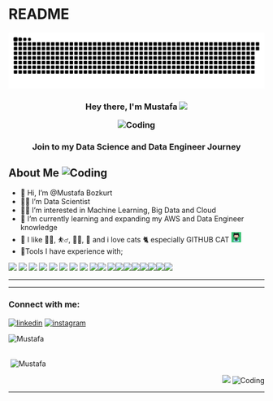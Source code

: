 # README
![snake svg](https://github.com/MustafaBozkurt84/MustafaBozkurt84/blob/output/github-contribution-grid-snake.svg)
<h3 align="center">Hey there, I'm Mustafa  <img src="https://media.giphy.com/media/hvRJCLFzcasrR4ia7z/giphy.gif" width="28">
<p> <img alt="Coding" width="360" height="200" src="https://upload.wikimedia.org/wikipedia/commons/e/ec/World_Map_Blank.svg" >
<h3 align="center">Join to my Data Science and Data Engineer Journey


##  About Me <img alt="Coding" width="180" height="100" src="https://user-images.githubusercontent.com/96360040/159109581-3db59e5e-0c1d-4ddf-8cb0-58c58185f07c.png" >

- 👋 Hi, I’m @Mustafa Bozkurt
- 👨‍🎓 I’m Data Scientist
- 👨‍🏫 I’m interested in Machine Learning, Big Data and Cloud
- 👀 I’m currently learning and expanding my AWS and Data Engineer knowledge
- 🥇 I like 🏊‍♂, ⛹‍♂, 🚵‍♂, 🎣 and i love cats 🐈 especially GITHUB CAT <img src="https://raw.githubusercontent.com/Potential17/Potential17/master/github-logo-octocat-.gif" width="4%">
- 💞Tools I have experience with;
<p> <img src="https://logos-world.net/wp-content/uploads/2021/08/Amazon-Web-Services-AWS-Emblem.png" width="10%"> <img src="https://cdn.wmaraci.com/nedir/Microsoft-Azure.png" width="10%"> <img src="https://1000logos.net/wp-content/uploads/2020/05/Logo-Google-Cloud.jpg" width="10%"> <img src="https://upload.wikimedia.org/wikipedia/commons/thumb/f/f8/Python_logo_and_wordmark.svg/2560px-Python_logo_and_wordmark.svg.png" width="15%"> <img src="https://seeklogo.com/images/M/MySQL-logo-F6FF285A58-seeklogo.com.png" width="12%"> <img src="https://seeklogo.com/images/D/docker-logo-6D6F987702-seeklogo.com.png" width="9%"> <img src="https://blogs.vmware.com/canada/files/2018/07/Kubernetes-logo.png" width="14%"> <img src="https://www.vectorlogo.zone/logos/jenkins/jenkins-ar21.svg" width="12%"> <img src="https://marka-logo.com/wp-content/uploads/2020/09/Linux-Logo.png" width="10%"><img src="https://www.gstatic.com/devrel-devsite/prod/vcf74735f7c06cd017eb0bfd91ed83c965bdd5f0cbef3dc678f0e1f5f31be7e67/tensorflow/images/lockup.svg" width="30%">   <img src="https://miro.medium.com/max/1400/0*DdYAfo_NsnAeHrur" width="20%"><img src="https://upload.wikimedia.org/wikipedia/commons/thumb/f/f3/Apache_Spark_logo.svg/2560px-Apache_Spark_logo.svg.png" width="20%"><img src="https://upload.wikimedia.org/wikipedia/commons/d/de/AirflowLogo.png" width="20%"><img src="https://upload.wikimedia.org/wikipedia/commons/thumb/0/04/Terraform_Logo.svg/1280px-Terraform_Logo.svg.png" width="20%"><img src="https://www.vectorlogo.zone/logos/ansible/ansible-ar21.png" width="20%"><img src="https://www.vectorlogo.zone/logos/grafana/grafana-ar21.png" width="20%"><img src="https://logowik.com/content/uploads/images/microsoft-power-bi4194.jpg" width="20%"><img src="https://sybyl.com/wp-content/uploads/2019/11/Tableau-Logo-for-website.jpg" width="20%">



----------------

---------------
 <h3 align="left">Connect with me:</h3>
<p align="left">

  [<img align="center" src="https://upload.wikimedia.org/wikipedia/commons/thumb/c/ca/LinkedIn_logo_initials.png/600px-LinkedIn_logo_initials.png" color="white" alt="linkedin" height="30" width="40" />](https://www.linkedin.com/in/mustafa-bozkurt-3405a91a5/)
 [<img align="center" src="https://upload.wikimedia.org/wikipedia/commons/thumb/7/7e/Gmail_icon_%282020%29.svg/512px-Gmail_icon_%282020%29.svg.png?20201210105308" background-color="white" alt="instagram" height="30" width="40" />](mailto:mwolf845300@gmail.com)

<p><img  align="left" src="https://github-readme-stats.vercel.app/api/top-langs/?username=Mustafabozkurt84&langs_count=10&theme=cobalt&layout=compact" alt="Mustafa" /></p>
<br><br>
<p>&nbsp;<img align="center" src="https://github-readme-stats.vercel.app/api?username=Mustafabozkurt84&show_icons=true&theme=cobalt" alt="Mustafa" /></p>
 
  
[ <p align="right"> ![](https://img.shields.io/badge/dynamic/json?color=000000&label=GitHub&query=%24.data.totalSubs&suffix=%20followers&url=https%3A%2F%2Fapi.spencerwoo.com%2Fsubstats%2F%3Fsource%3Dgithub%26queryKey%3DMustafaBozkurt84)](https://github.com/Mustafabozkurt84) <img alt="Coding" width="90" height="19" src="https://komarev.com/ghpvc/?username=Mustafabozkurt84&label=Profile%20views&color=129e00&style=plastic" alt="Mustafa" /></p> 
<hr> 
 <!---
Mustafabozkurt84/Mustafabozkurt84 is a ✨ special ✨ repository because its `README.md` (this file) appears on your GitHub profile.
You can click the Preview link to take a look at your changes.
--->
